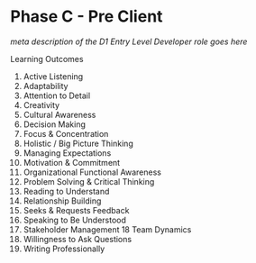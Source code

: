 # Phase C - Pre Client

*meta description of the D1 Entry Level Developer role goes here*

Learning Outcomes

1. Active Listening
2. Adaptability
3. Attention to Detail
4. Creativity
5. Cultural Awareness
6. Decision Making
7. Focus & Concentration
8. Holistic / Big Picture Thinking
9. Managing Expectations
10. Motivation & Commitment
11. Organizational Functional Awareness
12. Problem Solving & Critical Thinking
13. Reading to Understand
14. Relationship Building
15. Seeks & Requests Feedback
16. Speaking to Be Understood
17. Stakeholder Management
18 Team Dynamics
19. Willingness to Ask Questions
20. Writing Professionally
